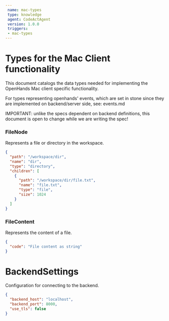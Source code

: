 ```yaml
---
 name: mac-types
 type: knowledge
 agent: CodeActAgent
 version: 1.0.0
 triggers:
 - mac-types
---
```


# Types for the Mac Client functionality

This document catalogs the data types needed for implementing the OpenHands Mac client specific functionality.

For types representing openhands' events, which are set in stone since they are implemented on backend/server side, see: events.md

IMPORTANT: unlike the specs dependent on backend definitions, this document is open to change while we are writing the spec!

### FileNode

Represents a file or directory in the workspace.

```json
{
  "path": "/workspace/dir",
  "name": "dir",
  "type": "directory",
  "children": [
    {
      "path": "/workspace/dir/file.txt",
      "name": "file.txt",
      "type": "file",
      "size": 1024
    }
  ]
}
```

### FileContent

Represents the content of a file.

```json
{
  "code": "File content as string"
}
```

# BackendSettings

Configuration for connecting to the backend.

```json
{
  "backend_host": "localhost",
  "backend_port": 8000,
  "use_tls": false
}
```
